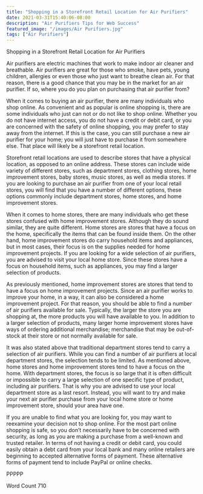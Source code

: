 ```yaml
---
title: "Shopping in a Storefront Retail Location for Air Purifiers"
date: 2021-03-31T15:40:06-08:00
description: "Air Purifiers Tips for Web Success"
featured_image: "/images/Air Purifiers.jpg"
tags: ["Air Purifiers"]
---
```


Shopping in a Storefront Retail Location for Air Purifiers

Air purifiers are electric machines that work to make indoor air cleaner and breathable. Air purifiers are great for those who smoke, have pets, young children, allergies or even those who just want to breathe clean air. For that reason, there is a good chance that you may be in the market for an air purifier.  If so, where you do you plan on purchasing that air purifier from?

When it comes to buying an air purifier, there are many individuals who shop online. As convenient and as popular is online shopping is, there are some individuals who just can not or do not like to shop online.  Whether you do not have internet access, you do not have a credit or debit card, or you are concerned with the safety of online shopping, you may prefer to stay away from the internet.  If this is the case, you can still purchase a new air purifier for your home; you will just have to purchase it from somewhere else. That place will likely be a storefront retail location.

Storefront retail locations are used to describe stores that have a physical location, as opposed to an online address.  These stores can include wide variety of different stores, such as department stores, clothing stores, home improvement stores, baby stores, music stores, as well as media stores.  If you are looking to purchase an air purifier from one of your local retail stores, you will find that you have a number of different options, these options commonly include department stores, home stores, and home improvement stores.

When it comes to home stores, there are many individuals who get these stores confused with home improvement stores. Although they do sound similar, they are quite different.  Home stores are stores that have a focus on the home, specifically the items that can be found inside them. On the other hand, home improvement stores do carry household items and appliances, but in most cases, their focus is on the supplies needed for home improvement projects.  If you are looking for a wide selection of air purifiers, you are advised to visit your local home store.  Since these stores have a focus on household items, such as appliances, you may find a larger selection of products.

As previously mentioned, home improvement stores are stores that tend to have a focus on home improvement projects.  Since an air purifier works to improve your home, in a way, it can also be considered a home improvement project. For that reason, you should be able to find a number of air purifiers available for sale.  Typically, the larger the store you are shopping at, the more products you will have available to you. In addition to a larger selection of products, many larger home improvement stores have ways of ordering additional merchandise; merchandise that may be out-of-stock at their store or not normally available for sale. 

It was also stated above that traditional department stores tend to carry a selection of air purifiers.  While you can find a number of air purifiers at local department stores, the selection tends to be limited.  As mentioned above, home stores and home improvement stores tend to have a focus on the home.  With department stores, the focus is so large that it is often difficult or impossible to carry a large selection of one specific type of product, including air purifiers. That is why you are advised to use your local department store as a last resort.  Instead, you will want to try and make your next air purifier purchase from your local home store or home improvement store, should your area have one.  

If you are unable to find what you are looking for, you may want to reexamine your decision not to shop online.  For the most part online shopping is safe, so you don’t necessarily have to be concerned with security, as long as you are making a purchase from a well-known and trusted retailer.  In terms of not having a credit or debit card, you could easily obtain a debt card from your local bank and many online retailers are beginning to accepted alternative forms of payment. These alternative forms of payment tend to include PayPal or online checks.  

PPPPP

Word Count 710

